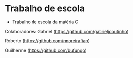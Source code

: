# Trabalho de escola
- Trabalho de escola da matéria C

Colaboradores: 
 Gabriel    (https://github.com/gabrieljcoutinho)
 
 Roberto    (https://github.com/rmoreirafiap)
 
 Guilherme  (https://github.com/bufungo)
